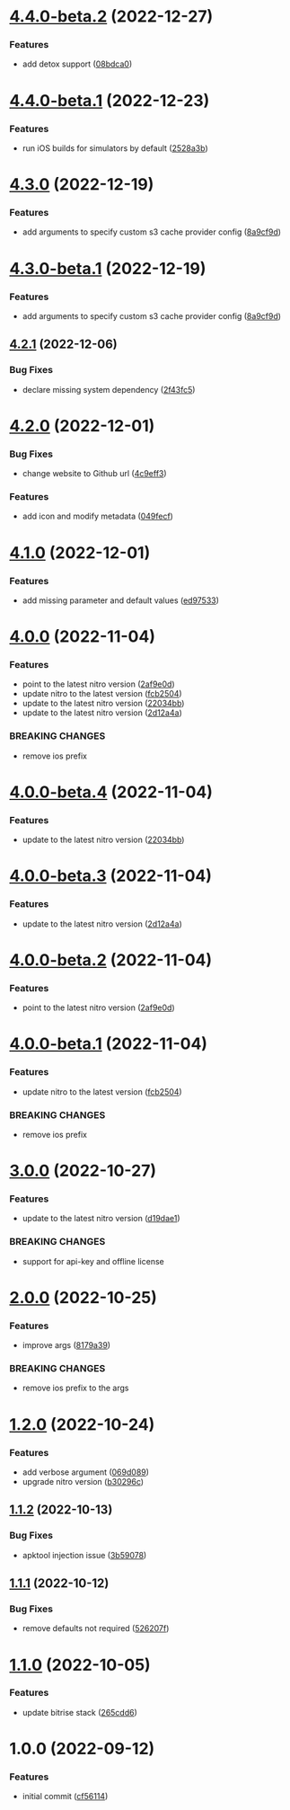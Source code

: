 # [4.4.0-beta.2](https://github.com/nitro-build/bitrise-step-nitro-ios/compare/4.4.0-beta.1...4.4.0-beta.2) (2022-12-27)


### Features

* add detox support ([08bdca0](https://github.com/nitro-build/bitrise-step-nitro-ios/commit/08bdca06813028f4e68ecc555b8aba9b8d5bb586))

# [4.4.0-beta.1](https://github.com/nitro-build/bitrise-step-nitro-ios/compare/4.3.0...4.4.0-beta.1) (2022-12-23)


### Features

* run iOS builds for simulators by default ([2528a3b](https://github.com/nitro-build/bitrise-step-nitro-ios/commit/2528a3b5f9d1e74a4f6d53e082d9fd93a135bb6d))

# [4.3.0](https://github.com/nitro-build/bitrise-step-nitro-ios/compare/4.2.1...4.3.0) (2022-12-19)


### Features

* add arguments to specify custom s3 cache provider config ([8a9cf9d](https://github.com/nitro-build/bitrise-step-nitro-ios/commit/8a9cf9d182dbb02d710c0e5be968c139bfe5660a))

# [4.3.0-beta.1](https://github.com/nitro-build/bitrise-step-nitro-ios/compare/4.2.1...4.3.0-beta.1) (2022-12-19)


### Features

* add arguments to specify custom s3 cache provider config ([8a9cf9d](https://github.com/nitro-build/bitrise-step-nitro-ios/commit/8a9cf9d182dbb02d710c0e5be968c139bfe5660a))

## [4.2.1](https://github.com/nitro-build/bitrise-step-nitro-ios/compare/4.2.0...4.2.1) (2022-12-06)


### Bug Fixes

* declare missing system dependency ([2f43fc5](https://github.com/nitro-build/bitrise-step-nitro-ios/commit/2f43fc5d8cb86284fdcf7e50471ca900f354cef6))

# [4.2.0](https://github.com/nitro-build/bitrise-step-nitro-ios/compare/4.1.0...4.2.0) (2022-12-01)


### Bug Fixes

* change website to Github url ([4c9eff3](https://github.com/nitro-build/bitrise-step-nitro-ios/commit/4c9eff32127ae14d9f05b29ab9c79b74a8936bc4))


### Features

* add icon and modify metadata ([049fecf](https://github.com/nitro-build/bitrise-step-nitro-ios/commit/049fecfd6039c7075d3ae8a5fbde3fe5a7daaf54))

# [4.1.0](https://github.com/nitro-build/bitrise-step-nitro-ios/compare/4.0.0...4.1.0) (2022-12-01)


### Features

* add missing parameter and default values  ([ed97533](https://github.com/nitro-build/bitrise-step-nitro-ios/commit/ed97533a4cdf415ef583b5de2cfd170650e32750))

# [4.0.0](https://github.com/nitro-build/bitrise-step-nitro-ios/compare/3.0.0...4.0.0) (2022-11-04)


### Features

* point to the latest nitro version ([2af9e0d](https://github.com/nitro-build/bitrise-step-nitro-ios/commit/2af9e0d22698cf7cd44a26ee4c3513fa41b3803a))
* update nitro to the latest version ([fcb2504](https://github.com/nitro-build/bitrise-step-nitro-ios/commit/fcb2504ff489c0323cc33353fcea6d8c162db0bf))
* update to the latest nitro version ([22034bb](https://github.com/nitro-build/bitrise-step-nitro-ios/commit/22034bb75b5073e7d1ec45870efb2961a11d70d4))
* update to the latest nitro version ([2d12a4a](https://github.com/nitro-build/bitrise-step-nitro-ios/commit/2d12a4a9fefaaf534537270a6bb30a57005983a5))


### BREAKING CHANGES

* remove ios prefix

# [4.0.0-beta.4](https://github.com/nitro-build/bitrise-step-nitro-ios/compare/4.0.0-beta.3...4.0.0-beta.4) (2022-11-04)


### Features

* update to the latest nitro version ([22034bb](https://github.com/nitro-build/bitrise-step-nitro-ios/commit/22034bb75b5073e7d1ec45870efb2961a11d70d4))

# [4.0.0-beta.3](https://github.com/nitro-build/bitrise-step-nitro-ios/compare/4.0.0-beta.2...4.0.0-beta.3) (2022-11-04)


### Features

* update to the latest nitro version ([2d12a4a](https://github.com/nitro-build/bitrise-step-nitro-ios/commit/2d12a4a9fefaaf534537270a6bb30a57005983a5))

# [4.0.0-beta.2](https://github.com/nitro-build/bitrise-step-nitro-ios/compare/4.0.0-beta.1...4.0.0-beta.2) (2022-11-04)


### Features

* point to the latest nitro version ([2af9e0d](https://github.com/nitro-build/bitrise-step-nitro-ios/commit/2af9e0d22698cf7cd44a26ee4c3513fa41b3803a))

# [4.0.0-beta.1](https://github.com/nitro-build/bitrise-step-nitro-ios/compare/3.0.0...4.0.0-beta.1) (2022-11-04)


### Features

* update nitro to the latest version ([fcb2504](https://github.com/nitro-build/bitrise-step-nitro-ios/commit/fcb2504ff489c0323cc33353fcea6d8c162db0bf))


### BREAKING CHANGES

* remove ios prefix

# [3.0.0](https://github.com/nitro-build/bitrise-step-nitro-ios/compare/2.0.0...3.0.0) (2022-10-27)


### Features

* update to the latest nitro version ([d19dae1](https://github.com/nitro-build/bitrise-step-nitro-ios/commit/d19dae151ec3e5a8c467e3c7afbde5fddfae0cfd))


### BREAKING CHANGES

* support for api-key and offline license

# [2.0.0](https://github.com/nitro-build/bitrise-step-nitro-ios/compare/1.2.0...2.0.0) (2022-10-25)


### Features

* improve args ([8179a39](https://github.com/nitro-build/bitrise-step-nitro-ios/commit/8179a398639c669d7734a1ec52e481e1525631e7))


### BREAKING CHANGES

* remove ios prefix to the args

# [1.2.0](https://github.com/nitro-build/bitrise-step-nitro-ios/compare/1.1.2...1.2.0) (2022-10-24)


### Features

* add verbose argument ([069d089](https://github.com/nitro-build/bitrise-step-nitro-ios/commit/069d089d7b257bb103e4330ec5ee5055ecbca7db))
* upgrade nitro version ([b30296c](https://github.com/nitro-build/bitrise-step-nitro-ios/commit/b30296cd136275753d9aaa333b97194d4e973a7f))

## [1.1.2](https://github.com/nitro-build/bitrise-step-nitro-ios/compare/1.1.1...1.1.2) (2022-10-13)


### Bug Fixes

* apktool injection issue ([3b59078](https://github.com/nitro-build/bitrise-step-nitro-ios/commit/3b590780890db9f185fb87db8dd8ed8a21fb625e))

## [1.1.1](https://github.com/nitro-build/bitrise-step-nitro-ios/compare/1.1.0...1.1.1) (2022-10-12)


### Bug Fixes

* remove defaults not required ([526207f](https://github.com/nitro-build/bitrise-step-nitro-ios/commit/526207fd7ff8cab64e9893d665857fd3c24f8741))

# [1.1.0](https://github.com/nitro-build/bitrise-step-nitro-ios/compare/1.0.0...1.1.0) (2022-10-05)


### Features

* update bitrise stack ([265cdd6](https://github.com/nitro-build/bitrise-step-nitro-ios/commit/265cdd6aaec7e78b866522b4bd8e0321f4b8cd28))

# 1.0.0 (2022-09-12)


### Features

* initial commit ([cf56114](https://github.com/nitro-build/bitrise-step-nitro-ios/commit/cf56114a159fb9a69362d2391d5b5fe20182c6d9))
